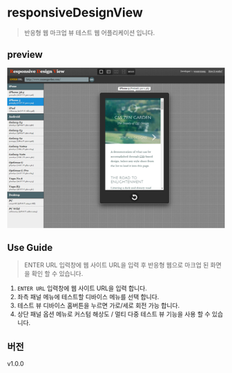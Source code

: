 # responsiveDesignView
> 반응형 웹 마크업 뷰 테스트 웹 어플리케이션 입니다.

## preview
![J Responsive Design View](@preview/J-Responsive-Design-View.jpg)

## Use Guide
> ENTER URL 입력창에 웹 사이트 URL을 입력 후 반응형 웹으로 마크업 된 화면을 확인 할 수 있습니다.  

1. `ENTER URL` 입력창에 웹 사이트 URL을 입력 합니다. 
2. 좌측 패널 메뉴에 테스트할 디바이스 메뉴를 선택 합니다.
3. 테스트 뷰 디바이스 홈버튼을 누르면 가로/세로 회전 가능 합니다.
4. 상단 패널 옵션 메뉴로 커스텀 해상도 / 멀티 다중 테스트 뷰 기능을 사용 할 수 있습니다. 

## 버전
v1.0.0
